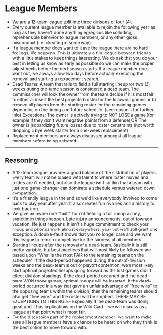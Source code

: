 # League Members

* We are a 12-team league split into three divisons of four (4).
* Every current league member is available to rejoin the following year as long as they haven't done anything egregious like colluding, reprehensible behavior to league members, or any other gross misconduct (i.e. cheating in some way).
* If a league member does want to leave the league there are no hard feelings, life happens. This is ultimately a fun league between friends with a little stakes to keep things interesting. We do ask that you do your best in letting us know as early as possible so we can make the proper adjustments before the next season starts. If a league member does want out, we always allow two days before actually executing the removal and starting a replacement search.
* Dead Teams: A team that fails to field a full starting lineup for two (2) weeks during the same season is considered a dead team. The commissioner will lock the owner from the team decide if it is most fair to either a) insert the best projected roster for the following games or b) remove all players from the starting roster for the remaining games depending on the timing and future schedule. (see reasonin for further info)
Exceptions: The owner is actively trying to NOT LOSE a game (for example if they don't want negative points from a defense)
OR The owner is jeopardizing future losses due to roster constraints (not worth dropping a bye week starter for a one-week replacement)
* Replacement members are always discussed amongst all league members before being selected. 


---

## Reasoning

* A 12-team league provides a good balance of the distribution of players. Every team will not be loaded with talent to where roster moves and trades aren't needed, but also the league isn't so thin that a team with just one game-changer can dominate a schedule versus watered down competition.
* It's a friendly league in the end so we'd like everybody involved to come back to play year after year. It also creates fun rivalries and a history to look back on.
* We give an owner one "fault" for not fielding a full lineup as hey, sometimes things happen. Late injury announcements, out of town/on vacation, life just happens. It isn't a huge commitment to check your lineup and phones work almost everywhere, yes- but we'll still grant one exception. A double-fault shows that you no longer care and we want this league to remain competitive for the fairness of all members.
* Starting lineups after the removal of a dead-team. Basically it is still pretty variable, but best practices that will most likely be followed are based upon "What is the most FAIR to the remaining teams on the schedule". If the dead-period happened during the out-of-division weeks and the dead-team is out of playoff contention, we'll most likely start optimal projected lineups going forward as the lost games didn't effect division standings. If the dead-period occurred and the dead-team WON those games, optimal lineups will be inserted. If the dead-period occurred in a way that gave an unfair advantage of "free wins" to the opposing teams within the division, then the remaining teams should also get "free wins" and the roster will be emptied. THERE MAY BE EXCEPTIONS TO THIS RULE- Especially if the dead-team was doing great and it has implications on the Wild Card... we will discuss as a league at that point what is most fair.
* For the discussion part of the replacement member- we want to make sure all league members have a chance to be heard on who they think is the best option to move forward with.